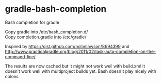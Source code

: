 gradle-bash-completion
======================

Bash completion for gradle


Copy gradle into /etc/bash_completion.d/  
Copy completion.gradle into /etc/gradle/


Inspired by https://gist.github.com/nolanlawson/8694399 and http://www.practicalgradle.org/blog/2011/02/task-auto-completion-on-the-command-line/

The results are now cached but it might not work well with build.xml
It doesn't work well with multiproject builds yet. Bash doesn't play nicely with colons
